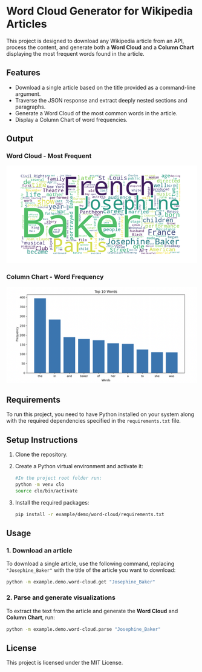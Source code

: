 # Word Cloud Generator for Wikipedia Articles

This project is designed to download any Wikipedia article from an API, process the content, and generate both a **Word Cloud** and a **Column Chart** displaying the most frequent words found in the article.

## Features

- Download a single article based on the title provided as a command-line argument.
- Traverse the JSON response and extract deeply nested sections and paragraphs.
- Generate a Word Cloud of the most common words in the article.
- Display a Column Chart of word frequencies.

## Output
### Word Cloud - Most Frequent
![alt text](image.png)

### Column Chart - Word Frequency
![alt text](image-1.png)


## Requirements

To run this project, you need to have Python installed on your system along with the required dependencies specified in the `requirements.txt` file.

## Setup Instructions

1. Clone the repository.
2. Create a Python virtual environment and activate it:

    ```bash
    #In the project root folder run:
    python -m venv clo
    source clo/bin/activate
    ```

3. Install the required packages:

    ```bash
    pip install -r example/demo/word-cloud/requirements.txt
    ```

## Usage

### 1. Download an article
To download a single article, use the following command, replacing `"Josephine_Baker"` with the title of the article you want to download:

```bash
python -m example.demo.word-cloud.get "Josephine_Baker"
```

### 2. Parse and generate visualizations
To extract the text from the article and generate the **Word Cloud** and **Column Chart**, run:

```bash
python -m example.demo.word-cloud.parse "Josephine_Baker"
```



## License

This project is licensed under the MIT License.
